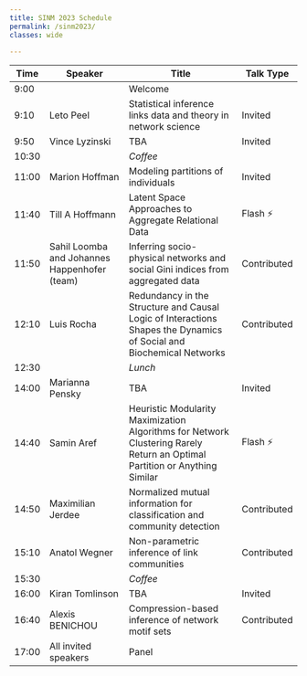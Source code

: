```yaml
---
title: SINM 2023 Schedule
permalink: /sinm2023/
classes: wide

---
```


| Time | Speaker | Title | Talk Type |
| ---------- | ----------- | ----------- | ----------- |
| 9:00 |  | Welcome |  |
| 9:10 | Leto Peel | Statistical inference links data and theory in network science | Invited |
| 9:50 | Vince Lyzinski | TBA | Invited |
| 10:30 | | *Coffee*  | |
| 11:00 | Marion Hoffman | Modeling partitions of individuals | Invited |
| 11:40 | Till A Hoffmann | Latent Space Approaches to Aggregate Relational Data | Flash ⚡ |
| 11:50 | Sahil Loomba and Johannes Happenhofer (team) | Inferring socio-physical networks and social Gini indices from aggregated data | Contributed |
| 12:10 | Luis Rocha | Redundancy in the Structure and Causal Logic of Interactions Shapes the Dynamics of Social and Biochemical Networks | Contributed |
| 12:30 | | *Lunch*  | |
| 14:00 | Marianna Pensky | TBA | Invited |
| 14:40 | Samin Aref | Heuristic Modularity Maximization Algorithms for Network Clustering Rarely Return an Optimal Partition or Anything Similar | Flash ⚡ |
| 14:50 | Maximilian Jerdee | Normalized mutual information for classification and community detection | Contributed |
| 15:10 | Anatol Wegner | Non-parametric inference of link communities | Contributed |
| 15:30 | | *Coffee*  | |
| 16:00 | Kiran Tomlinson | TBA | Invited |
| 16:40 | Alexis BENICHOU | Compression-based inference of network motif sets | Contributed |
| 17:00 | All invited speakers | Panel |  |
